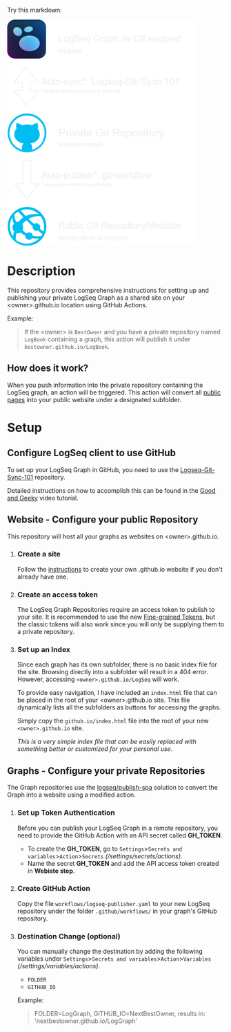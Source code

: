 
Try this markdown:

![alt text](logseq.png)

# Description

This repository provides comprehensive instructions for setting up and publishing your private LogSeq Graph as a shared site on your \<owner\>.github.io location using GitHub Actions.

Example:
> If the \<owner\> is `BestOwner` and you have a private repository named `LogBook` containing a graph, this action will publish it under `bestowner.github.io/LogBook`.

## How does it work?

When you push information into the private repository containing the LogSeq graph, an action will be triggered. This action will convert all [public pages](https://docs.logseq.com/#/page/publishing%20(desktop%20app%20only)?anchor=ls-block-650b2586-475f-42d2-9473-5553f6901713) into your public website under a designated subfolder.

# Setup

## Configure LogSeq client to use GitHub
To set up your LogSeq Graph in GitHub, you need to use the [Logseq-Git-Sync-101](https://github.com/CharlesChiuGit/Logseq-Git-Sync-101) repository.

Detailed instructions on how to accomplish this can be found in the [Good and Geeky](https://www.youtube.com/watch?v=c2HrdSOoVD8&t=1s) video tutorial.

## Website - Configure your public Repository

This repository will host all your graphs as websites on \<owner\>.github.io.

1. ### Create a site
   Follow the [instructions](https://docs.github.com/en/pages/quickstart) to create your own .github.io website if you don't already have one.

2. ### Create an access token
   The LogSeq Graph Repositories require an access token to publish to your site. It is recommended to use the new [Fine-grained Tokens](https://docs.github.com/en/authentication/keeping-your-account-and-data-secure/managing-your-personal-access-tokens), but the classic tokens will also work since you will only be supplying them to a private repository.

3. ### Set up an Index
   Since each graph has its own subfolder, there is no basic index file for the site. Browsing directly into a subfolder will result in a 404 error. However, accessing `<owner>.github.io/LogSeq` will work.

   To provide easy navigation, I have included an `index.html` file that can be placed in the root of your \<owner\>.github.io site. This file dynamically lists all the subfolders as buttons for accessing the graphs.

   Simply copy the `github.io/index.html` file into the root of your new `<owner>.github.io` site.

   *This is a very simple index file that can be easily replaced with something better or customized for your personal use.*

## Graphs - Configure your private Repositories

The Graph repositories use the [logseq/publish-spa](https://github.com/logseq/publish-spa) solution to convert the Graph into a website using a modified action.

1. ### Set up Token Authentication
   Before you can publish your LogSeq Graph in a remote repository, you need to provide the GitHub Action with an API secret called **GH_TOKEN**.
   - To create the **GH_TOKEN**, go to `Settings`>`Secrets and variables`>`Action`>`Secrets` *(/settings/secrets/actions)*.
   - Name the secret **GH_TOKEN** and add the API access token created in **Webiste step**.

2. ### Create GitHub Action
   Copy the file `workflows/logseq-publisher.yaml` to your new LogSeq repository under the folder `.github/workflows/` in your graph's GitHub repository.

3. ### Destination Change (optional)
   You can manually change the destination by adding the following variables under `Settings`>`Secrets and variables`>`Action`>`Variables` *(/settings/variables/actions)*.
   - `FOLDER`
   - `GITHUB_IO`

   Example:
   > FOLDER=LogGraph, GITHUB_IO=NextBestOwner, results in: 'nextbestowner.github.io/LogGraph'
